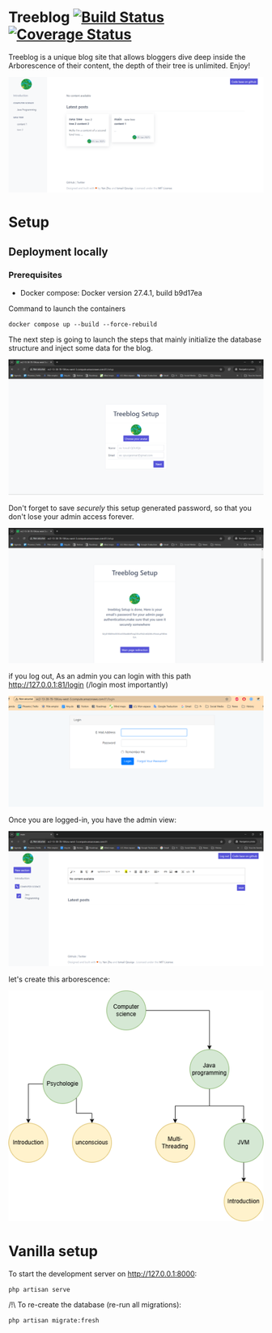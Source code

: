 # Treeblog [![Build Status](https://travis-ci.org/isqo/Treeblog.svg?branch=master)](https://travis-ci.org/isqo/Treeblog) [![Coverage Status](https://coveralls.io/repos/github/isqo/Treeblog/badge.svg?branch=master)](https://coveralls.io/github/isqo/Treeblog?branch=master)
Treeblog is a unique blog site that allows bloggers dive deep inside the Arborescence of their content, 
the depth of their tree is unlimited. Enjoy!

<p align="center">
 <img src="https://github.com/isqo/Treeblog/blob/complete-readme/doc/treeblog.png">
</p>

# Setup

## Deployment locally
### Prerequisites
- Docker compose: Docker version 27.4.1, build b9d17ea

  
Command to launch the containers
```
docker compose up --build --force-rebuild
```
The next step is going to launch the steps that mainly initialize the database structure and inject some data for the blog.

<p align="center">
 <img src="https://github.com/isqo/Treeblog/blob/master/doc/setup1.png">
</p>

Don't forget to save *securely* this setup generated password, so that you don't lose your admin access forever.

<p align="center">
<img src="https://github.com/isqo/Treeblog/blob/master/doc/setup2.png">
</p>

  if you log out, As an admin you can login with this path http://127.0.0.1:81/login (/login most importantly)
 
<p align="center">
<img src="https://github.com/isqo/Treeblog/blob/master/doc/login.png">
</p>

 Once you are logged-in, you have the admin view:
 
<p align="center">
<img src="https://github.com/isqo/Treeblog/blob/master/doc/admin-view.png">
</p>

let's create this arborescence:

<p align="center">
<img src="https://github.com/isqo/Treeblog/blob/master/doc/arborescence.png">
</p>

# Vanilla setup
To start the development server on <http://127.0.0.1:8000>:

```
php artisan serve
```

/!\ To re-create the database (re-run all migrations):

```
php artisan migrate:fresh
```
